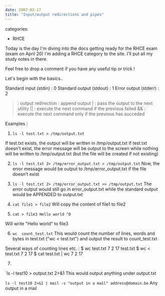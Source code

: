 ```yaml
---
date: 2007-02-17
title: "Input/output redirections and pipes"
---
```








categories:
- RHCE


Today is the day I'm diving into the docs getting ready for the RHCE exam (exam on April 20)
I'm adding a RHCE category to the site. I'll put all my study notes in there.

Feel free to drop a comment if you have any useful tip or trick !

Let's begin with the basics..



Standard input (stdin) : 0 
Standard output (stdout) : 1 
Error output (stderr) : 2

> : output redirection
> : append output
| : pass the output to the next utility
|| : execute the next command if the previous failed 
&& : execute the next command only if the previous has succeded

Examples : 
1. `ls -l test.txt > /tmp/output.txt`

If test.txt exists, the output will be written in /tmp/output.txt
If test.txt doesn't exist, the error message will be output to the screen while nothing will be written to /tmp/output.txt (but the file will be created if not existing)

2. `ls -l test.txt 2> /tmp/error_output.txt > /tmp/output.txt`
Now, the error message would be output to /tmp/error_output.txt if the file doesn't exist

3. `ls -l test.txt 2> /tmp/error_output.txt >> /tmp/output.txt`
The error output would still go in error_output.txt while the standard output would be APPENDED to output.txt

4. `cat file1 > file2`
Will copy the content of file1 to file2

5. `cat > file3
Hello world
^D`

Will write "Hello world" to file3

6. `wc  count_test.txt`
This would count the number of lines, words and bytes in test.txt ("wc < test.txt") and output the result to count_test.txt

Several ways of counting lines etc. :
$ wc test.txt
 7  2 17 test.txt
$ wc < test.txt
 7  2 17
$ cat test.txt | wc
      7       2      17

7.
`ls -l test10 > output.txt 2>&1
This would output anything under output.txt

`ls -l test10 2>&1 | mail -s "output in a mail" address@domain.be`
Any output in a mail
